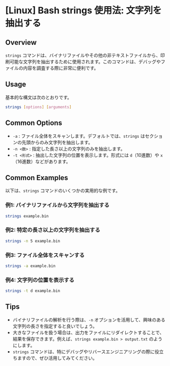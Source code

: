 # [Linux] Bash strings 使用法: 文字列を抽出する

## Overview
`strings` コマンドは、バイナリファイルやその他の非テキストファイルから、印刷可能な文字列を抽出するために使用されます。このコマンドは、デバッグやファイルの内容を調査する際に非常に便利です。

## Usage
基本的な構文は次のとおりです。

```bash
strings [options] [arguments]
```

## Common Options
- `-a` : ファイル全体をスキャンします。デフォルトでは、`strings` はセクションの先頭からのみ文字列を抽出します。
- `-n <数>` : 指定した長さ以上の文字列のみを抽出します。
- `-t <形式>` : 抽出した文字列の位置を表示します。形式には `d`（10進数）や `x`（16進数）などがあります。

## Common Examples
以下は、`strings` コマンドのいくつかの実用的な例です。

### 例1: バイナリファイルから文字列を抽出する
```bash
strings example.bin
```

### 例2: 特定の長さ以上の文字列を抽出する
```bash
strings -n 5 example.bin
```

### 例3: ファイル全体をスキャンする
```bash
strings -a example.bin
```

### 例4: 文字列の位置を表示する
```bash
strings -t d example.bin
```

## Tips
- バイナリファイルの解析を行う際は、`-n` オプションを活用して、興味のある文字列の長さを指定すると良いでしょう。
- 大きなファイルを扱う場合は、出力をファイルにリダイレクトすることで、結果を保存できます。例えば、`strings example.bin > output.txt` のようにします。
- `strings` コマンドは、特にデバッグやリバースエンジニアリングの際に役立ちますので、ぜひ活用してみてください。